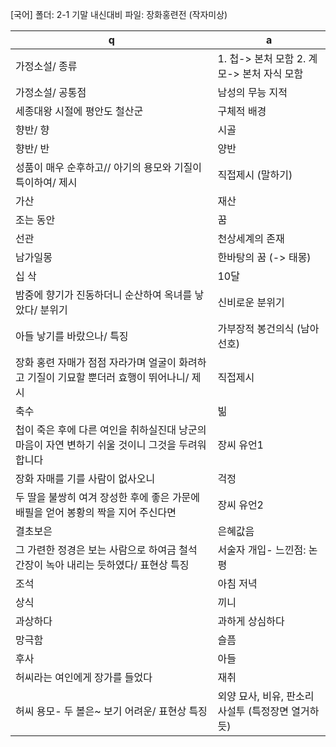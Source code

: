 [국어] 
폴더: 2-1 기말 내신대비
파일: 장화홍련전 (작자미상)

 q  | a
--- | ---
가정소설/ 종류			| 1. 첩-> 본처 모함 2. 계모-> 본처 자식 모함
가정소설/ 공통점			| 남성의 무능 지적
세종대왕 시절에 평안도 철산군			| 구체적 배경
향반/ 향			| 시골
향반/ 반			| 양반
성품이 매우 순후하고// 아기의 용모와 기질이 특이하여/ 제시			| 직접제시 (말하기)
가산			| 재산
조는 동안			| 꿈
선관			| 천상세계의 존재
남가일몽			| 한바탕의 꿈 (-> 태몽)
십 삭			| 10달
밤중에 향기가 진동하더니 순산하여 옥녀를 낳았다/ 분위기			| 신비로운 분위기
아들 낳기를 바랐으나/ 특징			| 가부장적 봉건의식 (남아 선호)
장화 홍련 자매가 점점 자라가며 얼굴이 화려하고 기질이 기묘할 뿐더러 효행이 뛰어나니/ 제시			| 직접제시
축수			| 빎
첩이 죽은 후에 다른 여인을 취하실진대 낭군의 마음이 자연 변하기 쉬울 것이니 그것을 두려워 합니다			| 장씨 유언1
장화 자매를 기를 사람이 없사오니			| 걱정
두 딸을 불쌍히 여겨 장성한 후에 좋은 가문에 배필을 얻어 봉황의 짝을 지어 주신다면			| 장씨 유언2
결초보은			| 은혜값음
그 가련한 정경은 보는 사람으로 하여금 철석 간장이 녹아 내리는 듯하였다/ 표현상 특징			| 서술자 개입- 느낀점: 논평
조석			| 아침 저녁
상식			| 끼니
과상하다			| 과하게 상심하다
망극함			| 슬픔
후사			| 아들
허씨라는 여인에게 장가를 들었다			| 재취
허씨 용모- 두 볼은~ 보기 어려운/ 표현상 특징			| 외양 묘사, 비유, 판소리 사설투 (특정장면 열거하듯)
